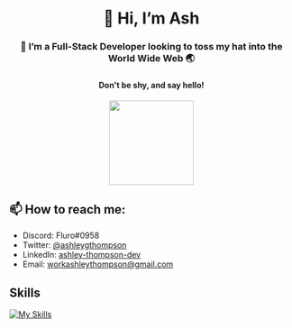 <h1 align="center"> 👋 Hi, I’m Ash </h1>
<h3 align="center"> 💞️ I’m a Full-Stack Developer looking to toss my hat into the World Wide Web 🌏  <h3>
<h4 align="center"> Don't be shy, and say hello! </h4>

<div align="center" style="border-radius:100%;">
  <kbd><img src="https://pbs.twimg.com/profile_images/1433750197092302850/qo-AVnxc_400x400.jpg" style="height:150px;width:150px;"></kbd>
</div>

## 📫 How to reach me:

- Discord: Fluro#0958
- Twitter: [@ashleygthompson](www.twitter.com/@ashleygthompson)
- LinkedIn: [ashley-thompson-dev](www.linkedin.com/in/ashley-thompson-dev)
- Email: [workashleythompson@gmail.com](mailto:workashleythompson@gmail.com)

## Skills

[![My Skills](https://skillicons.dev/icons?i=git,js,react,html,css,nodejs,tailwind,styledcomponents,sass,ruby,rails,docker,aws,heroku)](https://skillicons.dev)
